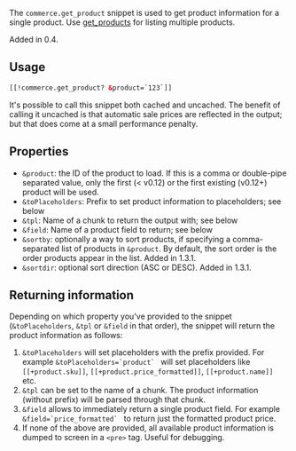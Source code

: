 The `commerce.get_product` snippet is used to get product information for a single product. Use [get_products](get_products) for listing multiple products.

Added in 0.4.

## Usage

```` html
[[!commerce.get_product? &product=`123`]]
````

It's possible to call this snippet both cached and uncached. The benefit of calling it uncached is that automatic sale prices are reflected in the output; but that does come at a small performance penalty.

## Properties

- `&product`: the ID of the product to load. If this is a comma or double-pipe separated value, only the first (< v0.12) or the first existing (v0.12+) product will be used.
- `&toPlaceholders`: Prefix to set product information to placeholders; see below
- `&tpl`: Name of a chunk to return the output with; see below
- `&field`: Name of a product field to return; see below
- `&sortby`: optionally a way to sort products, if specifying a comma-separated list of products in `&product`. By default, the sort order is the order products appear in the list. Added in 1.3.1.
- `&sortdir`: optional sort direction (ASC or DESC). Added in 1.3.1.

## Returning information

Depending on which property you've provided to the snippet (`&toPlaceholders`, `&tpl` or `&field` in that order), the snippet will return the product information as follows:

1. `&toPlaceholders` will set placeholders with the prefix provided. For example ```&toPlaceholders=`product` ``` will set placeholders like `[[+product.sku]]`, `[[+product.price_formatted]]`, `[[+product.name]]` etc.
2. `&tpl` can be set to the name of a chunk. The product information (without prefix) will be parsed through that chunk.
3. `&field` allows to immediately return a single product field. For example ```&field=`price_formatted` ``` to return just the formatted product price.
4. If none of the above are provided, all available product information is dumped to screen in a `<pre>` tag. Useful for debugging.
